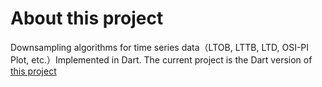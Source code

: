 # About this project
Downsampling algorithms for time series data（LTOB, LTTB, LTD, OSI-PI Plot, etc.）Implemented in Dart.
The current project is the Dart version of [this project](https://github.com/avina/downsampling)
